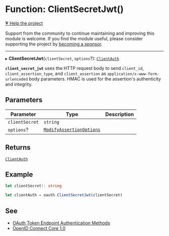 # Function: ClientSecretJwt()

[💗 Help the project](https://github.com/sponsors/panva)

Support from the community to continue maintaining and improving this module is welcome. If you find the module useful, please consider supporting the project by [becoming a sponsor](https://github.com/sponsors/panva).

***

▸ **ClientSecretJwt**(`clientSecret`, `options`?): [`ClientAuth`](../type-aliases/ClientAuth.md)

**`client_secret_jwt`** uses the HTTP request body to send `client_id`, `client_assertion_type`,
and `client_assertion` as `application/x-www-form-urlencoded` body parameters. HMAC is used for
the assertion's authenticity and integrity.

## Parameters

| Parameter | Type | Description |
| ------ | ------ | ------ |
| `clientSecret` | `string` |  |
| `options`? | [`ModifyAssertionOptions`](../interfaces/ModifyAssertionOptions.md) |  |

## Returns

[`ClientAuth`](../type-aliases/ClientAuth.md)

## Example

```ts
let clientSecret!: string

let clientAuth = oauth.ClientSecretJwt(clientSecret)
```

## See

 - [OAuth Token Endpoint Authentication Methods](https://www.iana.org/assignments/oauth-parameters/oauth-parameters.xhtml#token-endpoint-auth-method)
 - [OpenID Connect Core 1.0](https://openid.net/specs/openid-connect-core-1_0.html#ClientAuthentication)
